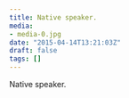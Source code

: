 ```yaml
---
title: Native speaker.
media:
- media-0.jpg
date: "2015-04-14T13:21:03Z"
draft: false
tags: []
---
```

Native speaker.
